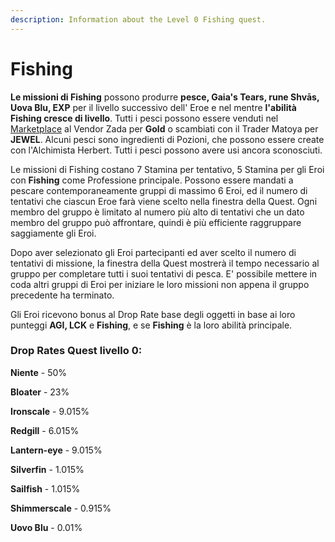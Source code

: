 ```yaml
---
description: Information about the Level 0 Fishing quest.
---
```


# Fishing

**Le missioni di Fishing** possono produrre **pesce, Gaia's Tears, rune Shvās, Uova Blu, EXP** per il livello successivo dell' Eroe e nel mentre **l'abilità Fishing cresce di livello**. Tutti i pesci possono essere venduti nel [Marketplace](../marketplace.md) al Vendor Zada ​​per **Gold** o scambiati con il Trader Matoya per **JEWEL**. Alcuni pesci sono ingredienti di Pozioni, che possono essere create con l'Alchimista Herbert. Tutti i pesci possono avere usi ancora sconosciuti.

Le missioni di Fishing costano 7 Stamina per tentativo, 5 Stamina per gli Eroi con **Fishing** come Professione principale. Possono essere mandati a pescare contemporaneamente gruppi di massimo 6 Eroi, ed il numero di tentativi che ciascun Eroe farà viene scelto nella finestra della Quest. Ogni membro del gruppo è limitato al numero più alto di tentativi che un dato membro del gruppo può affrontare, quindi è più efficiente raggruppare saggiamente gli Eroi.

Dopo aver selezionato gli Eroi partecipanti ed aver scelto il numero di tentativi di missione, la finestra della Quest mostrerà il tempo necessario al gruppo per completare tutti i suoi tentativi di pesca. E' possibile mettere in coda altri gruppi di Eroi per iniziare le loro missioni non appena il gruppo precedente ha terminato.

Gli Eroi ricevono bonus al Drop Rate base degli oggetti in base ai loro punteggi **AGI, LCK** e **Fishing**, e se **Fishing** è la loro abilità principale.

### **Drop Rates Quest livello 0:**

**Niente** - 50%

**Bloater** - 23%

**Ironscale** - 9.015%

**Redgill** - 6.015%

**Lantern-eye** - 9.015%

**Silverfin** - 1.015%

**Sailfish** - 1.015%

**Shimmerscale** - 0.915%

**Uovo Blu** - 0.01%
